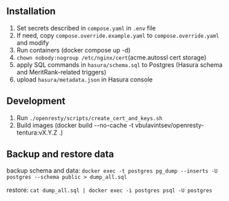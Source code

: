 ## Installation

1. Set secrets described in `compose.yaml` in `.env` file
2. If need, copy `compose.override.example.yaml` to `compose.override.yaml` and modify
3. Run containers (docker compose up -d)
4. `chown nobody:nogroup /etc/nginx/cert`(acme.autossl cert storage)
5. apply SQL commands in `hasura/schema.sql` to Postgres (Hasura schema and MeritRank-related triggers)
6. upload `hasura/metadata.json` in Hasura console


## Development

1. Run `./openresty/scripts/create_cert_and_keys.sh`
2. Build images (docker build --no-cache -t vbulavintsev/openresty-tentura:vX.Y.Z .)


## Backup and restore data

backup schema and data:
`docker exec -t postgres pg_dump --inserts -U postgres --schema public > dump_all.sql`

restore:
`cat dump_all.sql | docker exec -i postgres psql -U postgres`
